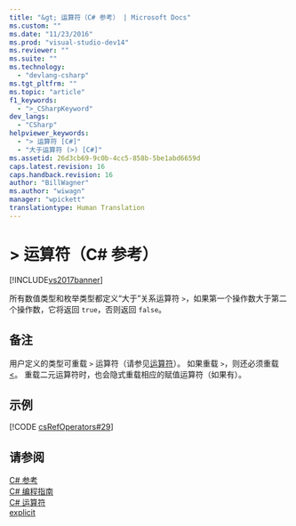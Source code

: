 ```yaml
---
title: "&gt; 运算符（C# 参考） | Microsoft Docs"
ms.custom: ""
ms.date: "11/23/2016"
ms.prod: "visual-studio-dev14"
ms.reviewer: ""
ms.suite: ""
ms.technology: 
  - "devlang-csharp"
ms.tgt_pltfrm: ""
ms.topic: "article"
f1_keywords: 
  - ">_CSharpKeyword"
dev_langs: 
  - "CSharp"
helpviewer_keywords: 
  - "> 运算符 [C#]"
  - "大于运算符 (>) [C#]"
ms.assetid: 26d3cb69-9c0b-4cc5-858b-5be1abd6659d
caps.latest.revision: 16
caps.handback.revision: 16
author: "BillWagner"
ms.author: "wiwagn"
manager: "wpickett"
translationtype: Human Translation
---
```

# &gt; 运算符（C# 参考）
[!INCLUDE[vs2017banner](../../../csharp/includes/vs2017banner.md)]

所有数值类型和枚举类型都定义“大于”关系运算符 `>`，如果第一个操作数大于第二个操作数，它将返回 `true`，否则返回 `false`。  
  
## 备注  
 用户定义的类型可重载 `>` 运算符（请参见[运算符](../../../csharp/language-reference/keywords/operator.md)）。  如果重载 `>`，则还必须重载 [\<](../../../csharp/language-reference/operators/less-than-operator.md)。  重载二元运算符时，也会隐式重载相应的赋值运算符（如果有）。  
  
## 示例  
 [!CODE [csRefOperators#29](../CodeSnippet/VS_Snippets_VBCSharp/csrefOperators#29)]  
  
## 请参阅  
 [C\# 参考](../../../csharp/language-reference/index.md)   
 [C\# 编程指南](../../../csharp/programming-guide/index.md)   
 [C\# 运算符](../../../csharp/language-reference/operators/index.md)   
 [explicit](../../../csharp/language-reference/keywords/explicit.md)